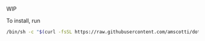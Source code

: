 WIP

To install, run
``` bash
/bin/sh -c "$(curl -fsSL https://raw.githubusercontent.com/amscotti/dotfiles/main/bootstrap.sh)"
```